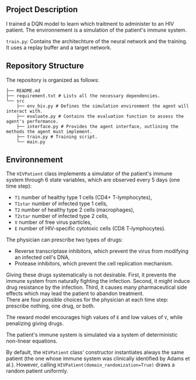 ## Project Description

I trained a DQN model to learn which traitment to administer to an HIV patient. The environnement is a simulation of the patient's immune system. 

`train.py`: Contains the architechture of the neural network and the training. It uses a replay buffer and a target network.

## Repository Structure

The repository is organized as follows:
```
├── README.md 
├── requirement.txt # Lists all the necessary dependencies.
└── src
    ├── env_hiv.py # Defines the simulation environment the agent will interact with. 
    ├── evaluate.py # Contains the evaluation function to assess the agent's performance. 
    ├── interface.py # Provides the agent interface, outlining the methods the agent must implement. 
    ├── train.py # Training script. 
    └── main.py 
```

## Environnement 

The `HIVPatient` class implements a simulator of the patient's immune system through 6 state variables, which are observed every 5 days (one time step):
- `T1` number of healthy type 1 cells (CD4+ T-lymphocytes), 
- `T1star` number of infected type 1 cells,
- `T2` number of healthy type 2 cells (macrophages),
- `T2star` number of infected type 2 cells,
- `V` number of free virus particles,
- `E` number of HIV-specific cytotoxic cells (CD8 T-lymphocytes).

The physician can prescribe two types of drugs:
- Reverse transcriptase inhibitors, which prevent the virus from modifying an infected cell's DNA,
- Protease inhibitors, which prevent the cell replication mechanism.

Giving these drugs systematically is not desirable. First, it prevents the immune system from naturally fighting the infection. Second, it might induce drug resistance by the infection. Third, it causes many pharmaceutical side effects which may lead the patient to abandon treatment.  
There are four possible choices for the physician at each time step: prescribe nothing, one drug, or both.

The reward model encourages high values of `E` and low values of `V`, while penalizing giving drugs.

The patient's immune system is simulated via a system of deterministic non-linear equations.

By default, the `HIVPatient` class' constructor instantiates always the same patient (the one whose immune system was clinically identified by Adams et al.). However, calling `HIVPatient(domain_randomization=True)` draws a random patient uniformly.

